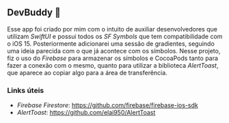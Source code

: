 ## DevBuddy :robot:

Esse app foi criado por mim com o intuito de auxiliar desenvolvedores que utilizam *SwiftUI* e possui todos os *SF Symbols* que tem compatibilidade com o iOS 15. Posteriormente adicionarei uma sessão de gradientes, seguindo uma ideia parecida com o que já acontece com os símbolos. Nesse projeto, fiz o uso do *Firebase* para armazenar os símbolos e CocoaPods tanto para fazer a conexão com o mesmo, quanto para utilizar a biblioteca *AlertToast*, que aparece ao copiar algo para a área de transferência.

### Links úteis

- *Firebase Firestore*: https://github.com/firebase/firebase-ios-sdk
- *AlertToast*: https://github.com/elai950/AlertToast